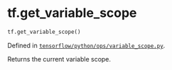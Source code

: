 <div itemscope itemtype="http://developers.google.com/ReferenceObject">
<meta itemprop="name" content="tf.get_variable_scope" />
<meta itemprop="path" content="Stable" />
</div>

# tf.get_variable_scope

``` python
tf.get_variable_scope()
```



Defined in [`tensorflow/python/ops/variable_scope.py`](https://www.tensorflow.org/code/tensorflow/python/ops/variable_scope.py).

Returns the current variable scope.